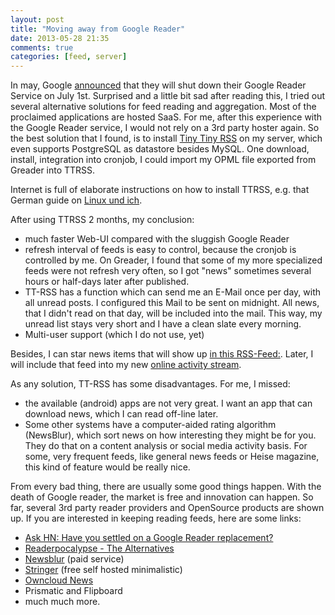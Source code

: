 ```yaml
---
layout: post
title: "Moving away from Google Reader"
date: 2013-05-28 21:35
comments: true
categories: [feed, server]
---
```


In may, Google [announced](http://googlereader.blogspot.de/) that they will shut down their Google Reader Service on July 1st. Surprised and a little bit sad after reading this, I tried out several alternative solutions for feed reading and aggregation. Most of the proclaimed applications are hosted SaaS. For me, after this experience with the Google Reader service, I would not rely on a 3rd party hoster again.
So the best solution that I found, is to install [Tiny Tiny RSS](http://tt-rss.org/redmine/projects/tt-rss/wiki) on my server, which even supports PostgreSQL as datastore besides MySQL. One download, install, integration into cronjob, I could import my OPML file exported from Greader into TTRSS.

Internet is full of elaborate instructions on how to install TTRSS, e.g. that German guide on [Linux und ich](http://linuxundich.de/de/ubuntu/update-auf-tiny-tiny-rss-1-7-9-ermoglicht-installation-auf-shared-webspace/).

After using TTRSS 2 months, my conclusion:

* much faster Web-UI compared with the sluggish Google Reader
* refresh interval of feeds is easy to control, because the cronjob is controlled by me. On Greader, I found that some of my more specialized feeds were not refresh very often, so I got "news" sometimes several hours or half-days later after published.
* TT-RSS has a function which can send me an E-Mail once per day, with all unread posts. I configured this Mail to be sent on midnight. All news, that I didn't read on that day, will be included into the mail. This way, my unread list stays very short and I have a clean slate every morning.
* Multi-user support (which I do not use, yet)

Besides, I can star news items that will show up [in this RSS-Feed:](http://f.stefanwienert.de/public.php?op=rss&id=-1&key=3e064d9acac316bcd152eb9d2f161e2986726190).
Later, I will include that feed into my new [online activity stream](/stream).

As any solution, TT-RSS has some disadvantages. For me, I missed:

* the available (android) apps are not very great. I want an app that can download news, which I can read off-line later.
* Some other systems have a computer-aided rating algorithm (NewsBlur), which sort news on how interesting they might be for you. They do that on a content analysis or social media activity basis. For some, very frequent feeds, like general news feeds or Heise magazine, this kind of feature would be really nice.

From every bad thing, there are usually some good things happen. With the death of Google reader, the market is free and innovation can happen. So far, several 3rd party reader providers and OpenSource products are shown up. If you are interested in keeping reading feeds, here are some links:

* [Ask HN: Have you settled on a Google Reader replacement?](https://news.ycombinator.com/item?id=5750057)
* [Readerpocalypse - The Alternatives](http://www.russellbeattie.com/blog/readerpocalypse-the-players)
* [Newsblur](http://www.newsblur.com/) (paid service)
* [Stringer](https://github.com/swanson/stringer) (free self hosted minimalistic)
* [Owncloud News](http://algorithmsforthekitchen.com/blog/?p=479)
* Prismatic and Flipboard
* much much more.


